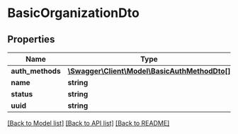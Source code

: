 # BasicOrganizationDto

## Properties
Name | Type | Description | Notes
------------ | ------------- | ------------- | -------------
**auth_methods** | [**\Swagger\Client\Model\BasicAuthMethodDto[]**](BasicAuthMethodDto.md) |  | [optional] 
**name** | **string** |  | [optional] 
**status** | **string** |  | [optional] 
**uuid** | **string** |  | [optional] 

[[Back to Model list]](../README.md#documentation-for-models) [[Back to API list]](../README.md#documentation-for-api-endpoints) [[Back to README]](../README.md)


